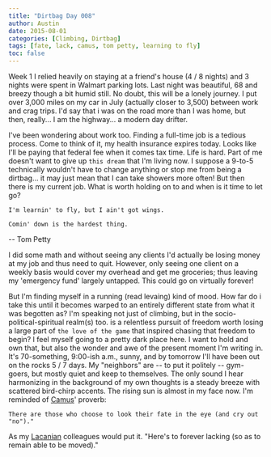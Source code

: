 ```yaml
---
title: "Dirtbag Day 008"
author: Austin
date: 2015-08-01
categories: [Climbing, Dirtbag]
tags: [fate, lack, camus, tom petty, learning to fly]
toc: false
---
```


Week 1 I relied heavily on staying at a friend's house (4 / 8 nights) and 3 nights were spent in Walmart parking lots.  Last night was beautiful, 68 and breezy though a bit humid still.  No doubt, this will be a lonely journey.  I put over 3,000 miles on my car in July (actually closer to 3,500) between work and crag trips.  I'd say that i was on the road more than I was home, but then, really... I am the highway... a modern day drifter.

I've been wondering about work too.  Finding a full-time job is a tedious process.  Come to think of it, my health insurance expires today.  Looks like I'll be paying that federal fee when it comes tax time.  Life is hard.  Part of me doesn't want to give up ```this dream``` that I'm living now.  I suppose a 9-to-5 technically wouldn't have to change anything or stop me from being a dirtbag... it may just mean that I can take showers more often!  But then there is my current job.  What is worth holding on to and when is it time to let go?

```
I'm learnin' to fly, but I ain't got wings.

Comin' down is the hardest thing.
```

-- Tom Petty

I did some math and without seeing any clients I'd actually be losing money at my job and thus need to quit.  However, only seeing one client on a weekly basis would cover my overhead and get me groceries; thus leaving my 'emergency fund' largely untapped.  This could go on virtually forever!

But I'm finding myself in a running (read levaing) kind of mood.  How far do i take this until it becomes warped to an entirely different state from what it was begotten as?  I'm speaking not just of climbing, but in the socio-political-spiritual realm(s) too.  is a relentless pursuit of freedom worth losing a large part of ```the love of the game``` that inspired chasing that freedom to begin?  I feel myself going to a pretty dark place here.  I want to hold and own that, but also the wonder and awe of the present moment I'm writing in.  It's 70-something, 9:00-ish a.m., sunny, and by tomorrow I'll have been out on the rocks 5 / 7 days.  My "neighbors" are -- to put it politely -- gym-goers, but mostly quiet and keep to themselves.  The only sound I hear harmonizing in the background of my own thoughts is a steady breeze with scattered bird-chirp accents.  The rising sun is almost in my face now.  I'm reminded of [Camus](http://plato.stanford.edu/entries/camus/)' proverb:

```
There are those who choose to look their fate in the eye (and cry out "no")."
```

As my [Lacanian](https://en.wikipedia.org/wiki/Lacanianism) colleagues would put it.  "Here's to forever lacking (so as to remain able to be moved)."
